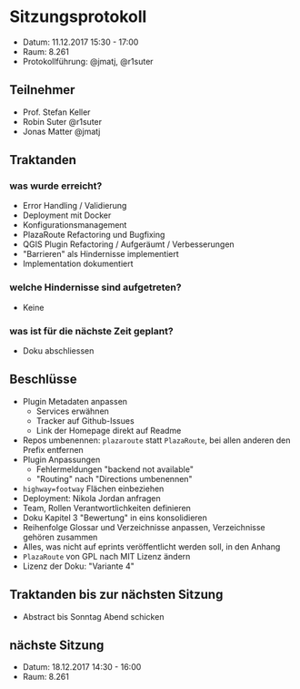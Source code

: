 # Sitzungsprotokoll

* Datum: 11.12.2017 15:30 - 17:00
* Raum: 8.261
* Protokollführung: @jmatj, @r1suter

## Teilnehmer

* Prof. Stefan Keller
* Robin Suter @r1suter
* Jonas Matter @jmatj

## Traktanden

### was wurde erreicht?
* Error Handling / Validierung
* Deployment mit Docker
* Konfigurationsmanagement
* PlazaRoute Refactoring und Bugfixing
* QGIS Plugin Refactoring / Aufgeräumt / Verbesserungen
* "Barrieren" als Hindernisse implementiert
* Implementation dokumentiert

### welche Hindernisse sind aufgetreten?
- Keine

### was ist für die nächste Zeit geplant?
* Doku abschliessen

## Beschlüsse
* Plugin Metadaten anpassen
    * Services erwähnen
    * Tracker auf Github-Issues
    * Link der Homepage direkt auf Readme
* Repos umbenennen: `plazaroute` statt `PlazaRoute`, bei allen anderen den Prefix entfernen
* Plugin Anpassungen
    * Fehlermeldungen "backend not available"
    * "Routing" nach "Directions umbenennen"
* `highway=footway` Flächen einbeziehen
* Deployment: Nikola Jordan anfragen
* Team, Rollen Verantwortlichkeiten definieren
* Doku Kapitel 3 "Bewertung" in eins konsolidieren
* Reihenfolge Glossar und Verzeichnisse anpassen, Verzeichnisse gehören zusammen
* Alles, was nicht auf eprints veröffentlicht werden soll, in den Anhang
* `PlazaRoute` von GPL nach MIT Lizenz ändern
* Lizenz der Doku: "Variante 4"

## Traktanden bis zur nächsten Sitzung
* Abstract bis Sonntag Abend schicken

## nächste Sitzung

* Datum: 18.12.2017 14:30 - 16:00
* Raum: 8.261
